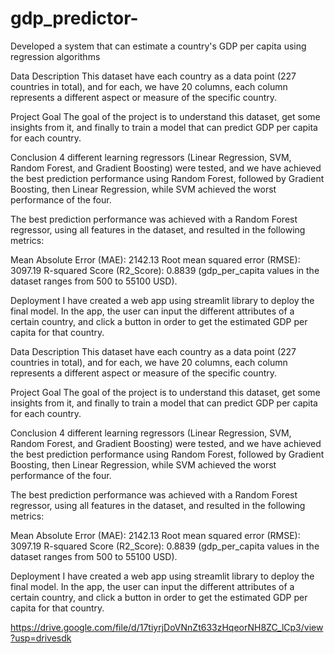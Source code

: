 # gdp_predictor-
Developed a system that can estimate a country's GDP per capita using regression algorithms

Data Description
This dataset have each country as a data point (227 countries in total), and for each, we have 20 columns, each column represents a different aspect or measure of the specific country.

Project Goal
The goal of the project is to understand this dataset, get some insights from it, and finally to train a model that can predict GDP per capita for each country.



Conclusion
4 different learning regressors (Linear Regression, SVM, Random Forest, and Gradient Boosting) were tested, and we have achieved the best prediction performance using Random Forest, followed by Gradient Boosting, then Linear Regression, while SVM achieved the worst performance of the four.

The best prediction performance was achieved with a Random Forest regressor, using all features in the dataset, and resulted in the following metrics:

Mean Absolute Error (MAE): 2142.13
Root mean squared error (RMSE): 3097.19
R-squared Score (R2_Score): 0.8839
(gdp_per_capita values in the dataset ranges from 500 to 55100 USD).



Deployment
I have created a web app using streamlit library to deploy the final model. In the app, the user can input the different attributes of a certain country, and click a button in order to get the estimated GDP per capita for that country.

Data Description
This dataset have each country as a data point (227 countries in total), and for each, we have 20 columns, each column represents a different aspect or measure of the specific country.

Project Goal
The goal of the project is to understand this dataset, get some insights from it, and finally to train a model that can predict GDP per capita for each country.



Conclusion
4 different learning regressors (Linear Regression, SVM, Random Forest, and Gradient Boosting) were tested, and we have achieved the best prediction performance using Random Forest, followed by Gradient Boosting, then Linear Regression, while SVM achieved the worst performance of the four.

The best prediction performance was achieved with a Random Forest regressor, using all features in the dataset, and resulted in the following metrics:

Mean Absolute Error (MAE): 2142.13
Root mean squared error (RMSE): 3097.19
R-squared Score (R2_Score): 0.8839
(gdp_per_capita values in the dataset ranges from 500 to 55100 USD).



Deployment
I have created a web app using streamlit library to deploy the final model. In the app, the user can input the different attributes of a certain country, and click a button in order to get the estimated GDP per capita for that country.

https://drive.google.com/file/d/17tiyrjDoVNnZt633zHqeorNH8ZC_lCp3/view?usp=drivesdk
